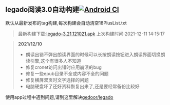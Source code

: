 ## legado阅读3.0自动构建[![Android CI](https://github.com/10bits/gedoor-Build/workflows/Android%20CI/badge.svg)](https://github.com/10bits/gedoor-Build/actions)

默认从最新发布的tag构建,每次构建会自动清空18PlusList.txt

> 最新构建下载:[legado-3.21.121021.apk](https://github.com/10bits/gedoor-Build/releases/download/legado-3.21.121021/legado-3.21.121021.apk) 上次构建时间:2021-12-11 14:15:17
<!--start-->
> **2021/12/10**
> 
> * 朗读出错不弹出朗读界面的时候可以长按朗读按钮进入朗读界面切换朗读引擎,这个有很多人不知道
> * 修复cronet访问出错时应用崩溃的bug
> * 修复一些epub目录不全或内容不全的问题
> * 修复横屏双页时文字选择的问题
> * 电脑硬盘坏了还好资料恢复出来了,还是要经常备份比较好
<!--end-->
  
使用app过程中遇到问题,请到这里解决[gedoor/legado](https://github.com/gedoor/legado/issues)

